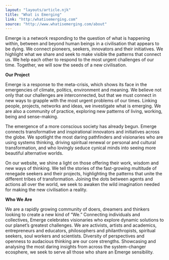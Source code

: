 ```yaml
---
layout: "layouts/article.njk"
title: "What is Emerging"
link: "http:/whatisemerging.com"
source: "http://www.whatisemerging.com/about"
---
```


Emerge is a network responding to the question of what is happening within, between and beyond human beings in a civilisation that appears to be dying. We connect pioneers, seekers, innovators and their initiatives. We highlight what we share and seek to make visible the patterns that connect us. We help each other to respond to the most urgent challenges of our time. Together, we will sow the seeds of a new civilisation.

<strong>Our Project</strong>

Emerge is a response to the meta-crisis, which shows its face in the emergencies of climate, politics, environment and meaning. We believe not only that our challenges are interconnected, but that we must connect in new ways to grapple with the most urgent problems of our times. Linking people, projects, networks and ideas, we investigate what is emerging. We are also a community of practice, exploring new patterns of living, working, being and sense-making. 

The emergence of a more conscious society has already begun. Emerge connects transformative and inspirational innovators and initiatives across the globe. We spotlight the most daring pathfinders and visionaries who are using systems thinking, driving spiritual renewal or personal and cultural transformation, and who lovingly seduce cynical minds into seeing more beautiful alternative worlds.

On our website, we shine a light on those offering their work, wisdom and new ways of thinking. We tell the stories of the fast-growing multitude of renegade seekers and their projects, highlighting the patterns that unite the different tribes of transformation. Joining the dots between agents and actions all over the world, we seek to awaken the wild imagination needed for making the new civilisation a reality. 

<strong>Who We Are</strong>

We are a rapidly growing community of doers, dreamers and thinkers looking to create a new kind of “We.” Connecting individuals and collectives, Emerge celebrates visionaries who explore dynamic solutions to our planet’s greatest challenges. We are activists, artists and academics, entrepreneurs and educators, philosophers and philanthropists, spiritual seekers, soul workers and scientists. Diversity of perspectives and openness to audacious thinking are our core strengths. Showcasing and analysing the most daring insights from across the system-changer ecosphere, we seek to serve all those who share an Emerge sensibility.
